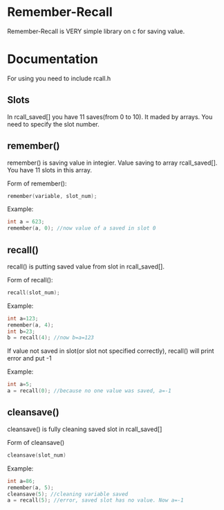 # Remember-Recall
Remember-Recall is VERY simple library on c for saving value. 

# Documentation
For using you need to include rcall.h

## Slots
In rcall_saved[] you have 11 saves(from 0 to 10). It maded by arrays. You need to specify the slot number.

## remember()
remember() is saving value in integier. Value saving to array rcall_saved[]. You have 11 slots in this array.

Form of remember():
```c
remember(variable, slot_num);
```

Example:
```c
int a = 623;
remember(a, 0); //now value of a saved in slot 0
```

## recall()
recall() is putting saved value from slot in rcall_saved[].

Form of recall():
```c
recall(slot_num);
```

Example:
```c
int a=123;
remember(a, 4);
int b=23;
b = recall(4); //now b=a=123
```
If value not saved in slot(or slot not specified correctly), recall() will print error and put -1

Example:
```c
int a=5;
a = recall(0); //because no one value was saved, a=-1
```

## cleansave()
cleansave() is fully cleaning saved slot in rcall_saved[]

Form of cleansave()
```c
cleansave(slot_num)
```

Example:
```c
int a=86;
remember(a, 5);
cleansave(5); //cleaning variable saved
a = recall(5); //error, saved slot has no value. Now a=-1
```








